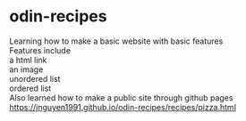 # odin-recipes
Learning how to make a basic website with basic features  
Features include  
    a html link  
    an image  
    unordered list  
    ordered list  
Also learned how to make a public site through github pages  
https://jnguyen1991.github.io/odin-recipes/recipes/pizza.html
